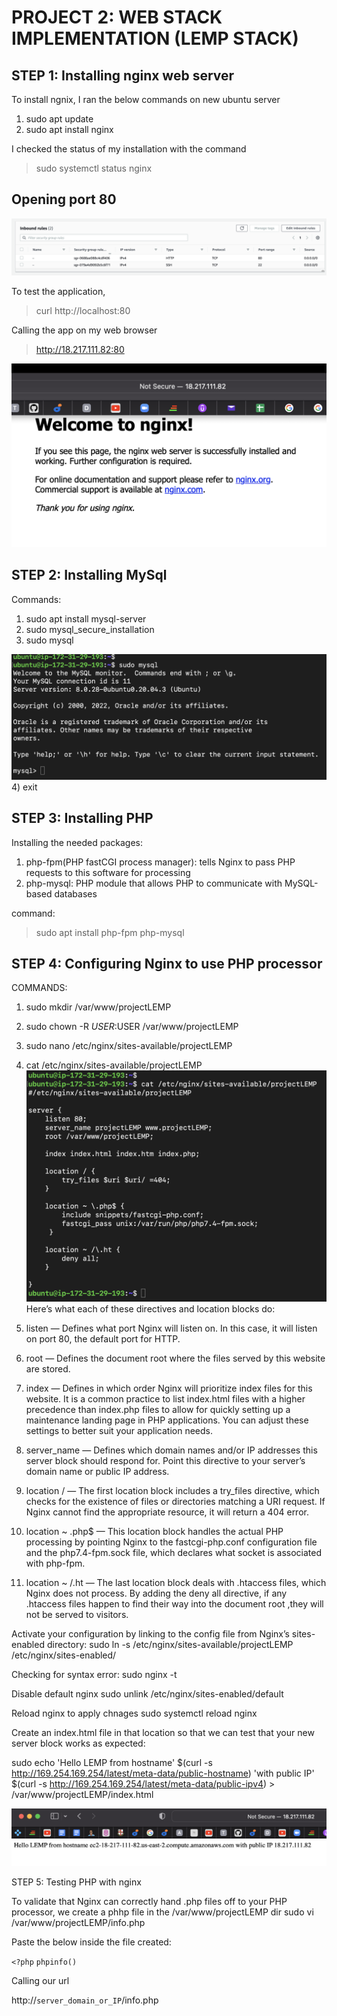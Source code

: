 # PROJECT 2: WEB STACK IMPLEMENTATION (LEMP STACK)
## STEP 1: Installing nginx web server
To install ngnix, I ran the below commands on new ubuntu server
1) sudo apt update
2) sudo apt install nginx

I checked the status of my installation with the command
> sudo systemctl status nginx

## Opening port 80
![LEMP STACK!](images/p2ss0.png)

To test the application,
> curl http://localhost:80

Calling the app on my web browser
> http://18.217.111.82:80

![LEMP STACK!](images/p2ss1.png)

## STEP 2: Installing MySql
Commands:
1) sudo apt install mysql-server
2) sudo mysql_secure_installation
3) sudo mysql

![LEMP STACK!](images/p2ss2.png)
4) exit

## STEP 3: Installing PHP
Installing the needed packages:
1) php-fpm(PHP fastCGI process manager): tells Nginx to pass PHP requests to this software for processing
2) php-mysql: PHP module that allows PHP to communicate with MySQL-based databases

command:
> sudo apt install php-fpm php-mysql

## STEP 4: Configuring Nginx to use PHP processor
COMMANDS:
1) sudo mkdir /var/www/projectLEMP
2) sudo chown -R $USER:$USER /var/www/projectLEMP
3) sudo nano /etc/nginx/sites-available/projectLEMP
4) cat /etc/nginx/sites-available/projectLEMP
![LEMP STACK!](images/p2ss3.png)
Here’s what each of these directives and location blocks do:

1) listen — Defines what port Nginx will listen on. In this case, it will listen on port 80, the default port for HTTP.
2) root — Defines the document root where the files served by this website are stored.
3) index — Defines in which order Nginx will prioritize index files for this website. It is a common practice to list index.html files with a higher precedence   than index.php files to allow for quickly setting up a maintenance landing page in PHP applications. You can adjust these settings to better suit your application needs.
4) server_name — Defines which domain names and/or IP addresses this server block should respond for. Point this directive to your server’s domain name or public IP address.
5) location / — The first location block includes a try_files directive, which checks for the existence of files or directories matching a URI request. If Nginx cannot find the appropriate resource, it will return a 404 error.
6) location ~ \.php$ — This location block handles the actual PHP processing by pointing Nginx to the fastcgi-php.conf configuration file and the php7.4-fpm.sock file, which declares what socket is associated with php-fpm.
7) location ~ /\.ht — The last location block deals with .htaccess files, which Nginx does not process. By adding the deny all directive, if any .htaccess files happen to find their way into the document root ,they will not be served to visitors.

Activate your configuration by linking to the config file from Nginx’s sites-enabled directory:
sudo ln -s /etc/nginx/sites-available/projectLEMP /etc/nginx/sites-enabled/

Checking for syntax error:
sudo nginx -t

Disable default nginx
sudo unlink /etc/nginx/sites-enabled/default

Reload nginx to apply chnages
sudo systemctl reload nginx

Create an index.html file in that location so that we can test that your new server block works as expected:

sudo echo 'Hello LEMP from hostname' $(curl -s http://169.254.169.254/latest/meta-data/public-hostname) 'with public IP' $(curl -s http://169.254.169.254/latest/meta-data/public-ipv4) > /var/www/projectLEMP/index.html

![LEMP STACK!](images/p2ss4.png)

STEP 5: Testing PHP with nginx

To validate that Nginx can correctly hand .php files off to your PHP processor, we create a phhp file in the /var/www/projectLEMP dir
sudo vi /var/www/projectLEMP/info.php

Paste the below inside the file created:

`<?php`
`phpinfo()`

Calling our url

http://`server_domain_or_IP`/info.php





